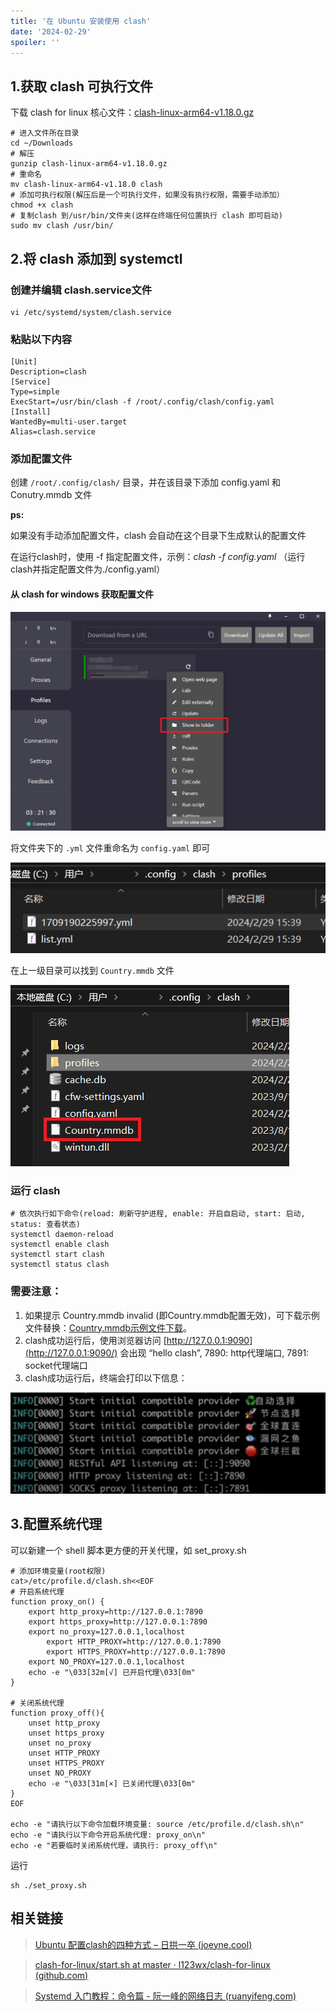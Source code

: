 ```yaml
---
title: '在 Ubuntu 安装使用 clash'
date: '2024-02-29'
spoiler: ''
---
```


## 1.获取 clash 可执行文件

下载 clash for linux 核心文件：[clash-linux-arm64-v1.18.0.gz](./assets/clash-linux-arm64-v1.18.0.gz)

```shell
# 进入文件所在目录
cd ~/Downloads
# 解压
gunzip clash-linux-arm64-v1.18.0.gz
# 重命名
mv clash-linux-arm64-v1.18.0 clash
# 添加可执行权限(解压后是一个可执行文件，如果没有执行权限，需要手动添加）
chmod +x clash
# 复制clash 到/usr/bin/文件夹(这样在终端任何位置执行 clash 即可启动)
sudo mv clash /usr/bin/
```

## 2.将 clash 添加到 systemctl

### 创建并编辑 clash.service文件

```shell
vi /etc/systemd/system/clash.service
```

### 粘贴以下内容

```shell
[Unit]
Description=clash
[Service]
Type=simple
ExecStart=/usr/bin/clash -f /root/.config/clash/config.yaml
[Install]
WantedBy=multi-user.target
Alias=clash.service
```

### 添加配置文件

创建 `/root/.config/clash/` 目录，并在该目录下添加 config.yaml 和 Conutry.mmdb 文件

**ps:**

如果没有手动添加配置文件，clash 会自动在这个目录下生成默认的配置文件

在运行clash时，使用 -f 指定配置文件，示例：*clash -f config.yaml* （运行clash并指定配置文件为./config.yaml）

#### 从 clash for windows 获取配置文件

<img src="assets/image-20240229201132386.png" alt="image-20240229201132386" style="zoom: 50%;" />

将文件夹下的 `.yml` 文件重命名为 `config.yaml` 即可

![image-20240229201239191](assets/image-20240229201239191.png)

在上一级目录可以找到 `Country.mmdb` 文件

![image-20240229201443580](assets/image-20240229201443580.png)

### 运行 clash

```shell
# 依次执行如下命令(reload: 刷新守护进程, enable: 开启自启动, start: 启动, status: 查看状态)
systemctl daemon-reload
systemctl enable clash
systemctl start clash
systemctl status clash
```

### 需要注意：

1. 如果提示 Country.mmdb invalid (即Country.mmdb配置无效)，可下载示例文件替换：[Country.mmdb示例文件下载](https://cdn.hftech.ltd/download/clash/Country.mmdb)。
2. clash成功运行后，使用浏览器访问 [http://127.0.0.1:9090](http://127.0.0.1:9090/) 会出现 “hello clash”, 7890: http代理端口, 7891: socket代理端口
3. clash成功运行后，终端会打印以下信息：

![img](assets/20230501181422933.png!pic.normal.png)

## 3.配置系统代理

可以新建一个 shell 脚本更方便的开关代理，如 set_proxy.sh

```shell
# 添加环境变量(root权限)
cat>/etc/profile.d/clash.sh<<EOF
# 开启系统代理
function proxy_on() {
	export http_proxy=http://127.0.0.1:7890
	export https_proxy=http://127.0.0.1:7890
	export no_proxy=127.0.0.1,localhost
    	export HTTP_PROXY=http://127.0.0.1:7890
    	export HTTPS_PROXY=http://127.0.0.1:7890
 	export NO_PROXY=127.0.0.1,localhost
	echo -e "\033[32m[√] 已开启代理\033[0m"
}

# 关闭系统代理
function proxy_off(){
	unset http_proxy
	unset https_proxy
	unset no_proxy
  	unset HTTP_PROXY
	unset HTTPS_PROXY
	unset NO_PROXY
	echo -e "\033[31m[×] 已关闭代理\033[0m"
}
EOF

echo -e "请执行以下命令加载环境变量: source /etc/profile.d/clash.sh\n"
echo -e "请执行以下命令开启系统代理: proxy_on\n"
echo -e "若要临时关闭系统代理，请执行: proxy_off\n"
```

运行

```shell
sh ./set_proxy.sh
```



## 相关链接

> [Ubuntu 配置clash的四种方式 – 日拱一卒 (joeyne.cool)](https://www.joeyne.cool/http/proxy/ubuntu-安装clash并配置开机启动/#terminal)

> [clash-for-linux/start.sh at master · l123wx/clash-for-linux (github.com)](https://github.com/l123wx/clash-for-linux/blob/master/start.sh)

> [Systemd 入门教程：命令篇 - 阮一峰的网络日志 (ruanyifeng.com)](https://www.ruanyifeng.com/blog/2016/03/systemd-tutorial-commands.html)
